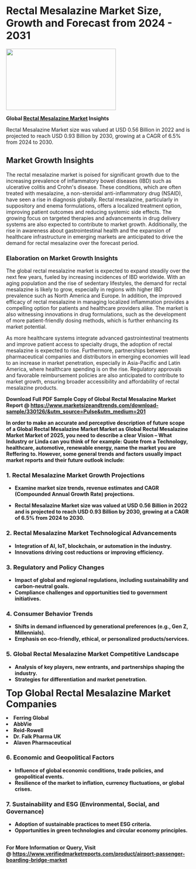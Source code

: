 <H1>Rectal Mesalazine Market Size, Growth and Forecast from 2024 - 2031</H1><img class="aligncenter size-medium wp-image-584254" src="https://thirdeyenews.in/wp-content/uploads/2024/09/Global-Market-Research-300x168.jpeg" alt="" width="300" height="168" /><p><strong>Global&nbsp;<a href="https://www.marketsizeandtrends.com/download-sample/330126/&amp;utm_source=Pulse&amp;utm_medium=201">Rectal Mesalazine Market</a> Insights</strong></p><p>Rectal Mesalazine Market size was valued at USD 0.56 Billion in 2022 and is projected to reach USD 0.93 Billion by 2030, growing at a CAGR of 6.5% from 2024 to 2030.</p><p><h2>Market Growth Insights</h2> <p>The rectal mesalazine market is poised for significant growth due to the increasing prevalence of inflammatory bowel diseases (IBD) such as ulcerative colitis and Crohn's disease. These conditions, which are often treated with mesalazine, a non-steroidal anti-inflammatory drug (NSAID), have seen a rise in diagnosis globally. Rectal mesalazine, particularly in suppository and enema formulations, offers a localized treatment option, improving patient outcomes and reducing systemic side effects. The growing focus on targeted therapies and advancements in drug delivery systems are also expected to contribute to market growth. Additionally, the rise in awareness about gastrointestinal health and the expansion of healthcare infrastructure in emerging markets are anticipated to drive the demand for rectal mesalazine over the forecast period.</p> <p><strong></strong></p> <h3>Elaboration on Market Growth Insights</h3> <p>The global rectal mesalazine market is expected to expand steadily over the next few years, fueled by increasing incidences of IBD worldwide. With an aging population and the rise of sedentary lifestyles, the demand for rectal mesalazine is likely to grow, especially in regions with higher IBD prevalence such as North America and Europe. In addition, the improved efficacy of rectal mesalazine in managing localized inflammation provides a compelling option for patients and healthcare providers alike. The market is also witnessing innovations in drug formulations, such as the development of more patient-friendly dosing methods, which is further enhancing its market potential.</p> <p>As more healthcare systems integrate advanced gastrointestinal treatments and improve patient access to specialty drugs, the adoption of rectal mesalazine is expected to rise. Furthermore, partnerships between pharmaceutical companies and distributors in emerging economies will lead to an increase in market penetration, especially in Asia-Pacific and Latin America, where healthcare spending is on the rise. Regulatory approvals and favorable reimbursement policies are also anticipated to contribute to market growth, ensuring broader accessibility and affordability of rectal mesalazine products.</p> <p><strong></p><p><span class=""><strong>Download Full PDF Sample Copy of Global Rectal Mesalazine Market Report</strong> @ <a href="https://www.marketsizeandtrends.com/download-sample/330126/&amp;utm_source=Pulse&amp;utm_medium=201" target="_blank">https://www.marketsizeandtrends.com/download-sample/330126/&amp;utm_source=Pulse&amp;utm_medium=201</a></span></p><p>In order to make an accurate and perceptive description of future scope of a Global&nbsp;Rectal Mesalazine Market Market as Global&nbsp;Rectal Mesalazine Market Market of 2025, you need to describe a clear Vision &ndash; What Industry or Linda can you think of for example: Quote from a Technology, healthcare, automotive, renewable energy, name the market you are Reffering to. However, some general trends and factors usually impact market reports and their future outlook include:</p><h3>1.&nbsp;<strong>Rectal Mesalazine Market Growth Projections</strong></h3><ul><li>Examine market size trends, revenue estimates and CAGR (Compounded Annual Growth Rate) projections.</li><li><p>Rectal Mesalazine Market size was valued at USD 0.56 Billion in 2022 and is projected to reach USD 0.93 Billion by 2030, growing at a CAGR of 6.5% from 2024 to 2030.</p></li></ul><h3>2.&nbsp;<strong>Rectal Mesalazine Market Technological Advancements</strong></h3><ul><li>Integration of AI, IoT, blockchain, or automation in the industry.</li><li>Innovations driving cost reductions or improving efficiency.</li></ul><h3>3.&nbsp;<strong>Regulatory and Policy Changes</strong></h3><ul><li>Impact of global and regional regulations, including sustainability and carbon-neutral goals.</li><li>Compliance challenges and opportunities tied to government initiatives.</li></ul><h3>4.&nbsp;<strong>Consumer Behavior Trends</strong></h3><ul><li>Shifts in demand influenced by generational preferences (e.g., Gen Z, Millennials).</li><li>Emphasis on eco-friendly, ethical, or personalized products/services.</li></ul><h3>5.&nbsp;<strong>Global Rectal Mesalazine Market Competitive Landscape</strong></h3><ul><li>Analysis of key players, new entrants, and partnerships shaping the industry.</li><li>Strategies for differentiation and market penetration.</li></ul><p data-pm-slice="1 1 []"><span style="color: inherit; font-family: inherit; font-size: 25px;">Top Global Rectal Mesalazine Market Companies</span></p><div class="" data-test-id=""><p><li>Ferring Global</li><li> AbbVie</li><li> Reid-Rowell</li><li> Dr. Falk Pharma UK</li><li> Alaven Pharmaceutical</li></p></div><h3>6.&nbsp;<strong>Economic and Geopolitical Factors</strong></h3><ul><li>Influence of global economic conditions, trade policies, and geopolitical events.</li><li>Resilience of the market to inflation, currency fluctuations, or global crises.</li></ul><h3>7.&nbsp;<strong>Sustainability and ESG (Environmental, Social, and Governance)</strong></h3><ul><li>Adoption of sustainable practices to meet ESG criteria.</li><li>Opportunities in green technologies and circular economy principles.</li></ul><h2><strong style="font-size: 14px;">For More Information or Query, Visit @&nbsp;</strong><a style="background-color: #ffffff; font-size: 14px;" href="https://www.marketsizeandtrends.com/report/rectal-mesalazine-market/" target="_blank">https://www.verifiedmarketreports.com/product/airport-passenger-boarding-bridge-market</a></h2>

